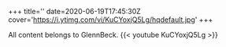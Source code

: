 +++
title=''
date=2020-06-19T17:45:30Z
cover='https://i.ytimg.com/vi/KuCYoxjQ5Lg/hqdefault.jpg'
+++

All content belongs to GlennBeck.
{{< youtube KuCYoxjQ5Lg >}}
